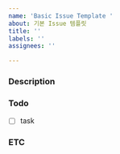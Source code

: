 ```yaml
---
name: 'Basic Issue Template '
about: 기본 Issue 템플릿
title: ''
labels: ''
assignees: ''

---
```


### Description

### Todo
- [ ] task

### ETC
